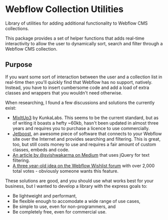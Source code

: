 # Webflow Collection Utilities

Library of utilities for adding additional functionality to Webflow CMS collections.

This package provides a set of helper functions that adds real-time interactivity to allow the user to dynamically sort, search and filter through a Webflow CMS collection.

## Purpose

If you want some sort of interaction between the user and a collection list in real-time then you'll quickly find that Webflow has no support, natively. Instead, you have to insert cumbersome code and add a load of extra classes and wrappers that you wouldn't need otherwise.

When researching, I found a few discussions and solutions the currently exist:

- [MixItUp3](https://webflow.com/blog/dynamic-filtering-and-sorting) by KunkaLabs. This seems to be the current standard, but as of writing it boasts a hefty ~60kb, hasn't been updated in almost three years and requires you to purchase a licence to use commercially.
- [Jetboost](https://www.jetboost.io/), an awesome piece of software that connects to your Webflow site over the Internet and provides searching and filtering. This is great, too, but still costs money to use and requires a fair amount of custom classes, embeds and code.
- [An article by @svishwakarma on Medium](https://medium.com/@svishwakarma/webflow-dynamic-dropdown-filtering-a-dynamic-text-element-9bb3ec8fe3b1) that uses jQuery for text filtering.
- [A three year-old idea on the Webflow Wishlist forum](https://wishlist.webflow.com/ideas/WEBFLOW-I-59) with over 2,000 total votes - obviously someone wants this feature.

These solutions are good, and you should use what works best for your business, but I wanted to develop a library with the express goals to:

- Be lightweight and performant,
- Be flexible enough to accomodate a wide range of use cases,
- Be simple to use, even for non-programmers, and
- Be completely free, even for commercial use.
